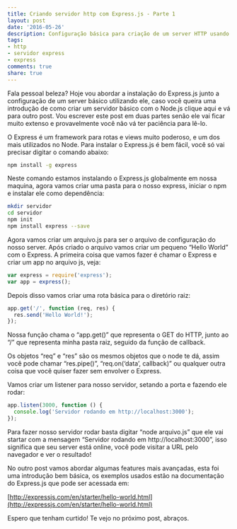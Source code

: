 ```yaml
---
title: Criando servidor http com Express.js - Parte 1
layout: post
date: '2016-05-26'
description: Configuração básica para criação de um server HTTP usando o Express.
tags:
- http
- servidor express
- express
comments: true
share: true
---
```


Fala pessoal beleza? Hoje vou abordar a instalação do Express.js junto a configuração de um server básico utilizando ele, caso você queira uma introdução de como criar um servidor básico com o Node.js clique aqui e vá para outro post. Vou escrever este post em duas partes senão ele vai ficar muito extenso e provavelmente você não vá ter paciência para lê-lo.

O Express é um framework para rotas e views muito poderoso, e um dos mais utilizados no Node. Para instalar o Express.js é bem fácil, você só vai precisar digitar o comando abaixo:

```bash
npm install -g express
```

Neste comando estamos instalando o Express.js globalmente em nossa maquina, agora vamos criar uma pasta para o nosso express, iniciar o npm e instalar ele como dependência:

```bash
mkdir servidor
cd servidor
npm init
npm install express --save
```

Agora vamos criar um arquivo.js para ser o arquivo de configuração do nosso server. Após criado o arquivo vamos criar um pequeno “Hello World” com o Express. A primeira coisa que vamos fazer é chamar o Express e criar um app no arquivo js, veja:

```javascript
var express = require('express');
var app = express();
```

Depois disso vamos criar uma rota básica para o diretório raiz:

```javascript
app.get('/', function (req, res) {
  res.send('Hello World!');
});
```

Nossa função chama o “app.get()” que representa o GET do HTTP, junto ao “/” que representa minha pasta raiz, seguido da função de callback.

Os objetos “req” e “res” são os mesmos objetos que o node te dá, assim você pode chamar “res.pipe()”, “req.on(‘data’, callback)” ou qualquer outra coisa que você quiser fazer sem envolver o Express.

Vamos criar um listener para nosso servidor, setando a porta e fazendo ele rodar:

```javascript
app.listen(3000, function () {
  console.log('Servidor rodando em http://localhost:3000');
});
```

Para fazer nosso servidor rodar basta digitar “node arquivo.js” que ele vai startar com a mensagem “Servidor rodando em http://localhost:3000”, isso significa que seu server está online, você pode visitar a URL pelo navegador e ver o resultado!

No outro post vamos abordar algumas features mais avançadas, esta foi uma introdução bem básica, os exemplos usados estão na documentação do Express.js que pode ser acessada em:

[http://expressjs.com/en/starter/hello-world.html](http://expressjs.com/en/starter/hello-world.html)

Espero que tenham curtido! Te vejo no próximo post, abraços.